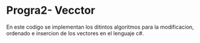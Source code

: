 # Progra2- Vecctor
En este codigo se implementan los ditintos algoritmos para la modificacion, ordenado e insercion de los vectores en el lenguaje c#.
